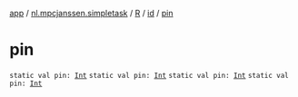 [app](../../../index.md) / [nl.mpcjanssen.simpletask](../../index.md) / [R](../index.md) / [id](index.md) / [pin](.)

# pin

`static val pin: `[`Int`](https://kotlinlang.org/api/latest/jvm/stdlib/kotlin/-int/index.html)
`static val pin: `[`Int`](https://kotlinlang.org/api/latest/jvm/stdlib/kotlin/-int/index.html)
`static val pin: `[`Int`](https://kotlinlang.org/api/latest/jvm/stdlib/kotlin/-int/index.html)
`static val pin: `[`Int`](https://kotlinlang.org/api/latest/jvm/stdlib/kotlin/-int/index.html)